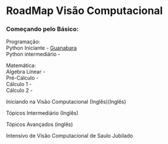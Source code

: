 # RoadMap Visão Computacional



<h3>Começando pelo Básico:</h3>

<p>Programação:<br>
Python Iniciante - <a href="https://youtu.be/S9uPNppGsGo">Guanabara</a><br>
Python intermediário - <br></p>


<p>Matemática:<br>
Algebra Línear - <br>
Pré-Cálculo - <br>
Cálculo 1 - <br>
Cálculo 2 -<br><p/>


Iniciando na Visão Computacional (Inglês)(Inglês)


Tópicos Intermediário (Inglês)

Tópicos Avançados (inglês)

Intensivo de Visão Computacional de Saulo Jubilado

